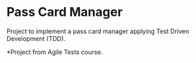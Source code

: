 # Pass Card Manager
Project to implement a pass card manager applying Test Driven Development (TDD).

*Project from Agile Tests course.